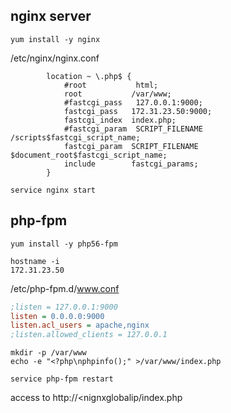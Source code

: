 

nginx server
------------
```
yum install -y nginx
```

/etc/nginx/nginx.conf
```nginxconf
        location ~ \.php$ {
            #root           html;
            root           /var/www;
            #fastcgi_pass   127.0.0.1:9000;
            fastcgi_pass   172.31.23.50:9000;
            fastcgi_index  index.php;
            #fastcgi_param  SCRIPT_FILENAME  /scripts$fastcgi_script_name;
            fastcgi_param  SCRIPT_FILENAME $document_root$fastcgi_script_name;
            include        fastcgi_params;
        }
```

```
service nginx start
```


php-fpm
-------------------

```
yum install -y php56-fpm
```
```
hostname -i
172.31.23.50
```

/etc/php-fpm.d/www.conf

```ini
;listen = 127.0.0.1:9000
listen = 0.0.0.0:9000
listen.acl_users = apache,nginx
;listen.allowed_clients = 127.0.0.1
```

```
mkdir -p /var/www
echo -e "<?php\nphpinfo();" >/var/www/index.php
```

```
service php-fpm restart
```



access to http&#58;//<nignxglobalip/index.php

